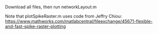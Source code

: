 Download all files, then run networkLayout.m

Note that plotSpikeRaster.m uses code from Jeffry Chiou: https://www.mathworks.com/matlabcentral/fileexchange/45671-flexible-and-fast-spike-raster-plotting

